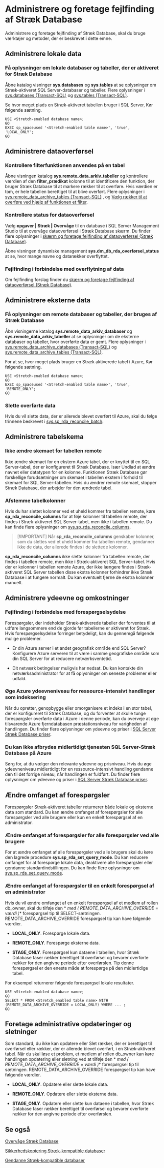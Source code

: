 <properties
    pageTitle="Administrere og foretage fejlfinding af Stræk Database | Microsoft Azure"
    description="Lær at administrere og foretage fejlfinding af Stræk Database."
    services="sql-server-stretch-database"
    documentationCenter=""
    authors="douglaslMS"
    manager="jhubbard"
    editor=""/>

<tags
    ms.service="sql-server-stretch-database"
    ms.workload="data-management"
    ms.tgt_pltfrm="na"
    ms.devlang="na"
    ms.topic="article"
    ms.date="06/27/2016"
    ms.author="douglasl"/>

# <a name="manage-and-troubleshoot-stretch-database"></a>Administrere og foretage fejlfinding af Stræk Database

Administrere og foretage fejlfinding af Stræk Database, skal du bruge værktøjer og metoder, der er beskrevet i dette emne.

## <a name="manage-local-data"></a>Administrere lokale data

### <a name="LocalInfo"></a>Få oplysninger om lokale databaser og tabeller, der er aktiveret for Stræk Database
Åbne katalog visninger **sys.databases** og **sys.tables** at se oplysninger om Stræk\-aktiveret SQL Server-databaser og tabeller. Flere oplysninger i [sys.databases (Transact-SQL)](https://msdn.microsoft.com/library/ms178534.aspx) og [sys.tables (Transact-SQL)](https://msdn.microsoft.com/library/ms187406.aspx).

Se hvor meget plads en Stræk\-aktiveret tabellen bruger i SQL Server, Kør følgende sætning.

 ```tsql
USE <Stretch-enabled database name>;
GO
EXEC sp_spaceused '<Stretch-enabled table name>', 'true', 'LOCAL_ONLY';
GO
 ```
## <a name="manage-data-migration"></a>Administrere dataoverførsel

### <a name="check-the-filter-function-applied-to-a-table"></a>Kontrollere filterfunktionen anvendes på en tabel
Åbne visningen katalog **sys.remote\_data\_arkiv\_tabeller** og kontrollere værdien af den **filter\_prædikat** kolonne til at identificere den funktion, der bruger Stræk Database til at markere rækker til at overføre. Hvis værdien er tom, er hele tabellen berettiget til at blive overført. Flere oplysninger i [sys.remote_data_archive_tables (Transact-SQL)](https://msdn.microsoft.com/library/dn935003.aspx) , og [Vælg rækker til at overføre ved hjælp af funktionen et filter](sql-server-stretch-database-predicate-function.md).

### <a name="Migration"></a>Kontrollere status for dataoverførsel
Vælg **opgaver | Stræk | Overvåge** til en database i SQL Server Management Studio til at overvåge dataoverførsel i Stræk Database skærm. Du finder flere oplysninger i [skærm og foretage fejlfinding af dataoverførsel (Stræk Database)](sql-server-stretch-database-monitor.md).

Åbne visningen dynamiske management **sys.dm\_db\_rda\_overførsel\_status** at se, hvor mange navne og datarækker overflyttet.

### <a name="Firewall"></a>Fejlfinding i forbindelse med overflytning af data
Om fejlfinding forslag finder du [skærm og foretage fejlfinding af dataoverførsel (Stræk Database)](sql-server-stretch-database-monitor.md).

## <a name="manage-remote-data"></a>Administrere eksterne data

### <a name="RemoteInfo"></a>Få oplysninger om remote databaser og tabeller, der bruges af Stræk Database
Åbn visningerne katalog **sys.remote\_data\_arkiv\_databaser** og **sys.remote\_data\_arkiv\_tabeller** at se oplysninger om de eksterne databaser og tabeller, hvor overførte data er gemt. Flere oplysninger i [sys.remote_data_archive_databases (Transact-SQL)](https://msdn.microsoft.com/library/dn934995.aspx) og [sys.remote_data_archive_tables (Transact-SQL)](https://msdn.microsoft.com/library/dn935003.aspx).

For at se, hvor meget plads bruger en Stræk aktiverede tabel i Azure, Kør følgende sætning.

 ```tsql
USE <Stretch-enabled database name>;
GO
EXEC sp_spaceused '<Stretch-enabled table name>', 'true', 'REMOTE_ONLY';
GO
 ```

### <a name="delete-migrated-data"></a>Slette overførte data  
Hvis du vil slette data, der er allerede blevet overført til Azure, skal du følge trinnene beskrevet i [sys.sp_rda_reconcile_batch](https://msdn.microsoft.com/library/mt707768.aspx).

## <a name="manage-table-schema"></a>Administrere tabelskema

### <a name="dont-change-the-schema-of-the-remote-table"></a>Ikke ændre skemaet for tabellen remote
Ikke ændre skemaet for en ekstern Azure tabel, der er knyttet til en SQL Server-tabel, der er konfigureret til Stræk Database. Især Undlad at ændre navnet eller datatypen for en kolonne. Funktionen Stræk Database gør forskellige forudsætninger om skemaet i tabellen ekstern i forhold til skemaet for SQL Server-tabellen. Hvis du ændrer remote skemaet, stopper Stræk Database, der arbejder for den ændrede tabel.

### <a name="reconcile-table-columns"></a>Afstemme tabelkolonner  
Hvis du har slettet kolonner ved et uheld kommer fra tabellen remote, køre **sp_rda_reconcile_columns** for at føje kolonner til tabellen remote, der findes i Stræk\-aktiveret SQL Server-tabel, men ikke i tabellen remote. Du kan finde flere oplysninger om [sys.sp_rda_reconcile_columns](https://msdn.microsoft.com/library/mt707765.aspx).  

  > [!IMPORTANT] Når **sp_rda_reconcile_columns** genskaber kolonner, som du slettes ved et uheld kommer fra tabellen remote, gendanner ikke de data, der allerede findes i de slettede kolonner.

**sp_rda_reconcile_columns** ikke slette kolonner fra tabellen remote, der findes i tabellen remote, men ikke i Stræk\-aktiveret SQL Server-tabel. Hvis der er kolonner i tabellen remote Azure, der ikke længere findes i Stræk\-aktiveret SQL Server tabellen disse ekstra kolonner forhindrer ikke Stræk Database i at fungere normalt. Du kan eventuelt fjerne de ekstra kolonner manuelt.  

## <a name="manage-performance-and-costs"></a>Administrere ydeevne og omkostninger  

### <a name="troubleshoot-query-performance"></a>Fejlfinding i forbindelse med forespørgselsydelse
Forespørgsler, der indeholder Stræk\-aktiverede tabeller der forventes til at udføre langsommere end de gjorde før tabellerne er aktiveret for Stræk. Hvis forespørgselsydelse forringer betydeligt, kan du gennemgå følgende mulige problemer.

-   Er din Azure server i et andet geografisk område end SQL Server? Konfigurere Azure serveren til at være i samme geografiske område som din SQL Server for at reducere netværksventetid.

-   Dit netværk betingelser muligvis har nedsat. Du kan kontakte din netværksadministrator for at få oplysninger om seneste problemer eller udfald.

### <a name="increase-azure-performance-level-for-resource-intensive-operations-such-as-indexing"></a>Øge Azure ydeevneniveau for ressource\-intensivt handlinger som indeksering
Når du opretter, genopbygge eller omorganisere et indeks i en stor tabel, der er konfigureret til Stræk Database, og du forventer at skulle tunge forespørgsler overførte data i Azure i denne periode, kan du overveje at øge tilsvarende Azure fjerndatabasen præstationsniveau for varigheden af handlingen. Du finder flere oplysninger om ydeevne og priser i [SQL Server Stræk Database priser](https://azure.microsoft.com/pricing/details/sql-server-stretch-database/).

### <a name="you-cant-pause-the-sql-server-stretch-database-service-on-azure"></a>Du kan ikke afbrydes midlertidigt tjenesten SQL Server-Stræk Database på Azure  
 Sørg for, at du vælger den relevante ydeevne og prisniveau. Hvis du øge ydeevneniveau midlertidigt for en ressource\-intensivt handling gendanne den til det forrige niveau, når handlingen er fuldført. Du finder flere oplysninger om ydeevne og priser i [SQL Server Stræk Database priser](https://azure.microsoft.com/pricing/details/sql-server-stretch-database/).  

## <a name="change-the-scope-of-queries"></a>Ændre omfanget af forespørgsler  
 Forespørgsler Stræk\-aktiveret tabeller returnerer både lokale og eksterne data som standard. Du kan ændre omfanget af forespørgsler for alle forespørgsler ved alle brugere eller kun en enkelt forespørgsel af en administrator.  

### <a name="change-the-scope-of-queries-for-all-queries-by-all-users"></a>Ændre omfanget af forespørgsler for alle forespørgsler ved alle brugere  
 For at ændre omfanget af alle forespørgsler ved alle brugere skal du køre den lagrede procedure **sys.sp_rda_set_query_mode**. Du kan reducere omfanget for at forespørge lokale data, deaktivere alle forespørgsler eller gendanne standardindstillingen. Du kan finde flere oplysninger om [sys.sp_rda_set_query_mode](https://msdn.microsoft.com/library/mt703715.aspx).  

### <a name="queryHints"></a>Ændre omfanget af forespørgsler til en enkelt forespørgsel af en administrator  
 Hvis du vil ændre omfanget af en enkelt forespørgsel af et medlem af rollen db_owner, skal du tilføje den * *med \( REMOTE_DATA_ARCHIVE_OVERRIDE = *værdi* \)** forespørgsel tip til SELECT-sætningen. REMOTE_DATA_ARCHIVE_OVERRIDE forespørgsel tip kan have følgende værdier.  
 -   **LOCAL_ONLY**. Forespørge lokale data.  

 -   **REMOTE_ONLY**. Forespørge eksterne data.  

 -   **STAGE_ONLY**. Forespørgsel kun dataene i tabellen, hvor Stræk Database faser rækker berettiget til overførsel og bevarer overførte rækker for den angivne periode efter overførslen. Tip denne forespørgsel er den eneste måde at forespørge på den midlertidige tabel.  

For eksempel returnerer følgende forespørgsel lokale resultater.  

 ```tsql  
 USE <Stretch-enabled database name>;
 GO
 SELECT * FROM <Stretch_enabled table name> WITH (REMOTE_DATA_ARCHIVE_OVERRIDE = LOCAL_ONLY) WHERE ... ;
 GO
```  

## <a name="adminHints"></a>Foretage administrative opdateringer og sletninger  
 Som standard, du ikke kan opdatere eller Slet rækker, der er berettiget til overførsel eller rækker, der er allerede blevet overført, i en Stræk\-aktiveret tabel. Når du skal løse et problem, et medlem af rollen db_owner kan køre handlingen opdatering eller sletning ved at tilføje den * *med \( REMOTE_DATA_ARCHIVE_OVERRIDE = *værdi* \)** forespørgsel tip til sætningen. REMOTE_DATA_ARCHIVE_OVERRIDE forespørgsel tip kan have følgende værdier.  
 -   **LOCAL_ONLY**. Opdatere eller slette lokale data.  

 -   **REMOTE_ONLY**. Opdatere eller slette eksterne data.  

 -   **STAGE_ONLY**. Opdatere eller slette kun dataene i tabellen, hvor Stræk Database faser rækker berettiget til overførsel og bevarer overførte rækker for den angivne periode efter overførslen.  

## <a name="see-also"></a>Se også

[Overvåge Stræk Database](sql-server-stretch-database-monitor.md)

[Sikkerhedskopiering Stræk-kompatible databaser](sql-server-stretch-database-backup.md)

[Gendanne Stræk-kompatible databaser](sql-server-stretch-database-restore.md)
